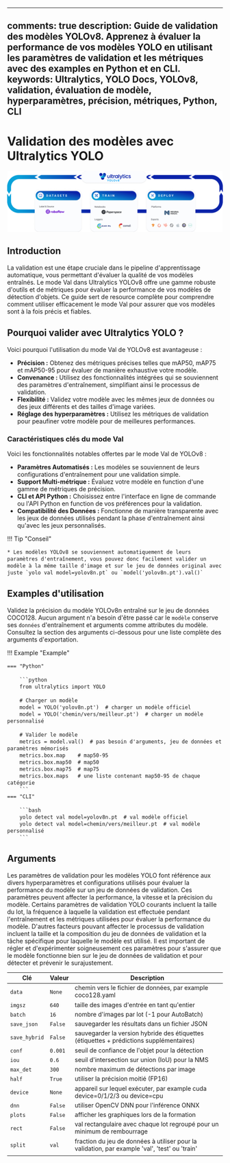 ______________________________________________________________________

## comments: true description: Guide de validation des modèles YOLOv8. Apprenez à évaluer la performance de vos modèles YOLO en utilisant les paramètres de validation et les métriques avec des examples en Python et en CLI. keywords: Ultralytics, YOLO Docs, YOLOv8, validation, évaluation de modèle, hyperparamètres, précision, métriques, Python, CLI

# Validation des modèles avec Ultralytics YOLO

<img width="1024" src="https://github.com/ultralytics/assets/raw/main/yolov8/banner-integrations.png" alt="Écosystème Ultralytics YOLO et intégrations">

## Introduction

La validation est une étape cruciale dans le pipeline d'apprentissage automatique, vous permettant d'évaluer la qualité de vos modèles entraînés. Le mode Val dans Ultralytics YOLOv8 offre une gamme robuste d'outils et de métriques pour évaluer la performance de vos modèles de détection d'objets. Ce guide sert de resource complète pour comprendre comment utiliser efficacement le mode Val pour assurer que vos modèles sont à la fois précis et fiables.

## Pourquoi valider avec Ultralytics YOLO ?

Voici pourquoi l'utilisation du mode Val de YOLOv8 est avantageuse :

- **Précision :** Obtenez des métriques précises telles que mAP50, mAP75 et mAP50-95 pour évaluer de manière exhaustive votre modèle.
- **Convenance :** Utilisez des fonctionnalités intégrées qui se souviennent des paramètres d'entraînement, simplifiant ainsi le processus de validation.
- **Flexibilité :** Validez votre modèle avec les mêmes jeux de données ou des jeux différents et des tailles d'image variées.
- **Réglage des hyperparamètres :** Utilisez les métriques de validation pour peaufiner votre modèle pour de meilleures performances.

### Caractéristiques clés du mode Val

Voici les fonctionnalités notables offertes par le mode Val de YOLOv8 :

- **Paramètres Automatisés :** Les modèles se souviennent de leurs configurations d'entraînement pour une validation simple.
- **Support Multi-métrique :** Évaluez votre modèle en function d'une gamme de métriques de précision.
- **CLI et API Python :** Choisissez entre l'interface en ligne de commande ou l'API Python en function de vos préférences pour la validation.
- **Compatibilité des Données :** Fonctionne de manière transparente avec les jeux de données utilisés pendant la phase d'entraînement ainsi qu'avec les jeux personnalisés.

!!! Tip "Conseil"

```
* Les modèles YOLOv8 se souviennent automatiquement de leurs paramètres d'entraînement, vous pouvez donc facilement valider un modèle à la même taille d'image et sur le jeu de données original avec juste `yolo val model=yolov8n.pt` ou `model('yolov8n.pt').val()`
```

## Examples d'utilisation

Validez la précision du modèle YOLOv8n entraîné sur le jeu de données COCO128. Aucun argument n'a besoin d'être passé car le `modèle` conserve ses `données` d'entraînement et arguments comme attributes du modèle. Consultez la section des arguments ci-dessous pour une liste complète des arguments d'exportation.

!!! Example "Example"

````
=== "Python"

    ```python
    from ultralytics import YOLO

    # Charger un modèle
    model = YOLO('yolov8n.pt')  # charger un modèle officiel
    model = YOLO('chemin/vers/meilleur.pt')  # charger un modèle personnalisé

    # Valider le modèle
    metrics = model.val()  # pas besoin d'arguments, jeu de données et paramètres mémorisés
    metrics.box.map    # map50-95
    metrics.box.map50  # map50
    metrics.box.map75  # map75
    metrics.box.maps   # une liste contenant map50-95 de chaque catégorie
    ```
=== "CLI"

    ```bash
    yolo detect val model=yolov8n.pt  # val modèle officiel
    yolo detect val model=chemin/vers/meilleur.pt  # val modèle personnalisé
    ```
````

## Arguments

Les paramètres de validation pour les modèles YOLO font référence aux divers hyperparamètres et configurations utilisés pour évaluer la performance du modèle sur un jeu de données de validation. Ces paramètres peuvent affecter la performance, la vitesse et la précision du modèle. Certains paramètres de validation YOLO courants incluent la taille du lot, la fréquence à laquelle la validation est effectuée pendant l'entraînement et les métriques utilisées pour évaluer la performance du modèle. D'autres facteurs pouvant affecter le processus de validation incluent la taille et la composition du jeu de données de validation et la tâche spécifique pour laquelle le modèle est utilisé. Il est important de régler et d'expérimenter soigneusement ces paramètres pour s'assurer que le modèle fonctionne bien sur le jeu de données de validation et pour détecter et prévenir le surajustement.

| Clé           | Valeur  | Description                                                                                    |
| ------------- | ------- | ---------------------------------------------------------------------------------------------- |
| `data`        | `None`  | chemin vers le fichier de données, par example coco128.yaml                                    |
| `imgsz`       | `640`   | taille des images d'entrée en tant qu'entier                                                   |
| `batch`       | `16`    | nombre d'images par lot (-1 pour AutoBatch)                                                    |
| `save_json`   | `False` | sauvegarder les résultats dans un fichier JSON                                                 |
| `save_hybrid` | `False` | sauvegarder la version hybride des étiquettes (étiquettes + prédictions supplémentaires)       |
| `conf`        | `0.001` | seuil de confiance de l'objet pour la détection                                                |
| `iou`         | `0.6`   | seuil d'intersection sur union (IoU) pour la NMS                                               |
| `max_det`     | `300`   | nombre maximum de détections par image                                                         |
| `half`        | `True`  | utiliser la précision moitié (FP16)                                                            |
| `device`      | `None`  | appareil sur lequel exécuter, par example cuda device=0/1/2/3 ou device=cpu                    |
| `dnn`         | `False` | utiliser OpenCV DNN pour l'inférence ONNX                                                      |
| `plots`       | `False` | afficher les graphiques lors de la formation                                                   |
| `rect`        | `False` | val rectangulaire avec chaque lot regroupé pour un minimum de rembourrage                      |
| `split`       | `val`   | fraction du jeu de données à utiliser pour la validation, par example 'val', 'test' ou 'train' |
|               |         |                                                                                                |
